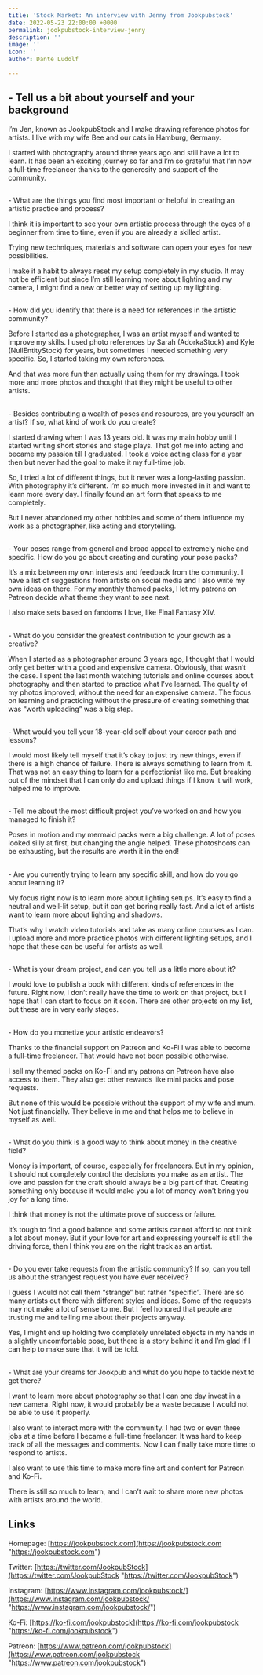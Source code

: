 ```yaml
---
title: 'Stock Market: An interview with Jenny from Jookpubstock'
date: 2022-05-23 22:00:00 +0000
permalink: jookpubstock-interview-jenny
description: ''
image: ''
icon: ''
author: Dante Ludolf

---
```

## - Tell us a bit about yourself and your background

I’m Jen, known as JookpubStock and I make drawing reference photos for artists. I live with my wife Bee and our cats in Hamburg, Germany.

I started with photography around three years ago and still have a lot to learn. It has been an exciting journey so far and I’m so grateful that I’m now a full-time freelancer thanks to the generosity and support of the community.

##   
\- What are the things you find most important or helpful in creating an artistic practice and process?

I think it is important to see your own artistic process through the eyes of a beginner from time to time, even if you are already a skilled artist.

Trying new techniques, materials and software can open your eyes for new possibilities.

I make it a habit to always reset my setup completely in my studio. It may not be efficient but since I’m still learning more about lighting and my camera, I might find a new or better way of setting up my lighting.

##   
\- How did you identify that there is a need for references in the artistic community?

Before I started as a photographer, I was an artist myself and wanted to improve my skills. I used photo references by Sarah (AdorkaStock) and Kyle (NullEntityStock) for years, but sometimes I needed something very specific. So, I started taking my own references.

And that was more fun than actually using them for my drawings. I took more and more photos and thought that they might be useful to other artists.

##   
\- Besides contributing a wealth of poses and resources, are you yourself an artist? If so, what kind of work do you create?

I started drawing when I was 13 years old. It was my main hobby until I started writing short stories and stage plays. That got me into acting and became my passion till I graduated. I took a voice acting class for a year then but never had the goal to make it my full-time job.

So, I tried a lot of different things, but it never was a long-lasting passion. With photography it’s different. I’m so much more invested in it and want to learn more every day. I finally found an art form that speaks to me completely.

But I never abandoned my other hobbies and some of them influence my work as a photographer, like acting and storytelling.

##   
\- Your poses range from general and broad appeal to extremely niche and specific. How do you go about creating and curating your pose packs?

It’s a mix between my own interests and feedback from the community. I have a list of suggestions from artists on social media and I also write my own ideas on there. For my monthly themed packs, I let my patrons on Patreon decide what theme they want to see next.

I also make sets based on fandoms I love, like Final Fantasy XIV.

##   
\- What do you consider the greatest contribution to your growth as a creative?

When I started as a photographer around 3 years ago, I thought that I would only get better with a good and expensive camera. Obviously, that wasn’t the case. I spent the last month watching tutorials and online courses about photography and then started to practice what I’ve learned. The quality of my photos improved, without the need for an expensive camera. The focus on learning and practicing without the pressure of creating something that was “worth uploading” was a big step.

##   
\- What would you tell your 18-year-old self about your career path and lessons?

I would most likely tell myself that it’s okay to just try new things, even if there is a high chance of failure. There is always something to learn from it. That was not an easy thing to learn for a perfectionist like me. But breaking out of the mindset that I can only do and upload things if I know it will work, helped me to improve.

##   
\- Tell me about the most difficult project you’ve worked on and how you managed to finish it?

Poses in motion and my mermaid packs were a big challenge. A lot of poses looked silly at first, but changing the angle helped. These photoshoots can be exhausting, but the results are worth it in the end!

##   
\- Are you currently trying to learn any specific skill, and how do you go about learning it?

My focus right now is to learn more about lighting setups. It’s easy to find a neutral and well-lit setup, but it can get boring really fast. And a lot of artists want to learn more about lighting and shadows.

That’s why I watch video tutorials and take as many online courses as I can. I upload more and more practice photos with different lighting setups, and I hope that these can be useful for artists as well.

##   
\- What is your dream project, and can you tell us a little more about it?

I would love to publish a book with different kinds of references in the future. Right now, I don’t really have the time to work on that project, but I hope that I can start to focus on it soon. There are other projects on my list, but these are in very early stages.

##   
\- How do you monetize your artistic endeavors?

Thanks to the financial support on Patreon and Ko-Fi I was able to become a full-time freelancer. That would have not been possible otherwise.

I sell my themed packs on Ko-Fi and my patrons on Patreon have also access to them. They also get other rewards like mini packs and pose requests.

But none of this would be possible without the support of my wife and mum. Not just financially. They believe in me and that helps me to believe in myself as well.

##   
\- What do you think is a good way to think about money in the creative field?

Money is important, of course, especially for freelancers. But in my opinion, it should not completely control the decisions you make as an artist. The love and passion for the craft should always be a big part of that. Creating something only because it would make you a lot of money won’t bring you joy for a long time.

I think that money is not the ultimate prove of success or failure.

It’s tough to find a good balance and some artists cannot afford to not think a lot about money. But if your love for art and expressing yourself is still the driving force, then I think you are on the right track as an artist.

##   
\- Do you ever take requests from the artistic community? If so, can you tell us about the strangest request you have ever received?

I guess I would not call them “strange” but rather “specific”. There are so many artists out there with different styles and ideas. Some of the requests may not make a lot of sense to me. But I feel honored that people are trusting me and telling me about their projects anyway.

Yes, I might end up holding two completely unrelated objects in my hands in a slightly uncomfortable pose, but there is a story behind it and I’m glad if I can help to make sure that it will be told.

##   
\- What are your dreams for Jookpub and what do you hope to tackle next to get there?

I want to learn more about photography so that I can one day invest in a new camera. Right now, it would probably be a waste because I would not be able to use it properly.

I also want to interact more with the community. I had two or even three jobs at a time before I became a full-time freelancer. It was hard to keep track of all the messages and comments. Now I can finally take more time to respond to artists.

I also want to use this time to make more fine art and content for Patreon and Ko-Fi.

There is still so much to learn, and I can’t wait to share more new photos with artists around the world.

## Links

Homepage: [https://jookpubstock.com](https://jookpubstock.com "https://jookpubstock.com")

Twitter: [https://twitter.com/JookpubStock](https://twitter.com/JookpubStock "https://twitter.com/JookpubStock")

Instagram: [https://www.instagram.com/jookpubstock/](https://www.instagram.com/jookpubstock/ "https://www.instagram.com/jookpubstock/")

Ko-Fi: [https://ko-fi.com/jookpubstock](https://ko-fi.com/jookpubstock "https://ko-fi.com/jookpubstock")

Patreon: [https://www.patreon.com/jookpubstock](https://www.patreon.com/jookpubstock "https://www.patreon.com/jookpubstock")